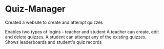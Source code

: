 # Quiz-Manager
Created a website to create and attempt quizzes

Enables two types of logins - teacher and student
A teacher can create, edit and delete quizzes.
A student can attempt any of the existing quizzes.
Shows leaderboards and student's quiz records
